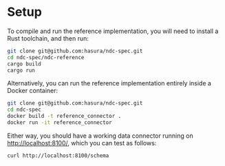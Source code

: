 # Setup

To compile and run the reference implementation, you will need to install a Rust toolchain, and then run:

```bash
git clone git@github.com:hasura/ndc-spec.git
cd ndc-spec/ndc-reference
cargo build
cargo run
```

Alternatively, you can run the reference implementation entirely inside a Docker container:

```bash
git clone git@github.com:hasura/ndc-spec.git
cd ndc-spec
docker build -t reference_connector .
docker run -it reference_connector
```

Either way, you should have a working data connector running on <http://localhost:8100/>, which you can test as follows:

```bash
curl http://localhost:8100/schema
```

